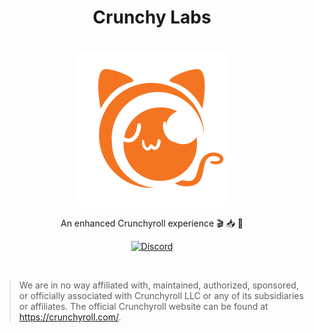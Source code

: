 <h1 align="center">Crunchy Labs</h1>

<p align="center">
  <br>
    <a href="https://github.com/crunchy-labs">
        <img src="https://github.com/crunchy-labs/.github/raw/main/assets/crunchy-labs.png" alt="Logo" width=250px>
    </a>
  <br>
</p>

<p align="center">An enhanced Crunchyroll experience 🎬 📥 🍣</p>

<p align="center">
  <a href="https://discord.gg/PXGPGpQxgk">
    <img src="https://img.shields.io/discord/994882878125121596?label=&logo=discord&logoColor=ffffff&color=7289DA&labelColor=7289DA&style=for-the-badge" alt="Discord">
  </a>
</p>

<br>

> We are in no way affiliated with, maintained, authorized, sponsored, or officially associated with Crunchyroll LLC or any of its subsidiaries or affiliates.
> The official Crunchyroll website can be found at https://crunchyroll.com/.


